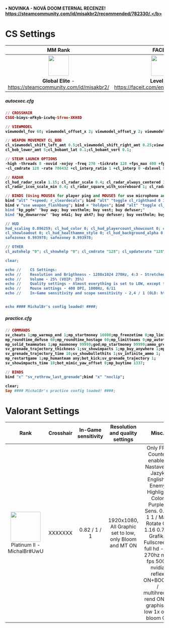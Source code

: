 <b>• NOVINKA - NOVÁ DOOM ETERNAL RECENZE! https://steamcommunity.com/id/misakbr2/recommended/782330/.</b>
<h1>
<h2>
<h1>CS Settings</h1>

| MM Rank | FACEIT |
| :------------: | :------------: |
| <img src="https://totalcsgo.com/image/ranks/skillgroup18.png" weight="65" height="65"> | <img src="https://fluvi.s3.eu-central-1.amazonaws.com/3OV-XYBHhEq.png" weight="65" height="65"> |
| <b>Global Elite</b> - https://steamcommunity.com/id/misakbr2/ | <b>Level 7</b> - https://faceit.com/en/players/michalbr- |

<h5>autoexec.cfg</h5>
  
```ruby
// CROSSHAIR
CSGO-bimys-eFkyb-icw9q-Sfrmo-XKH8D

// VIEWMODEL
viewmodel_fov 68; viewmodel_offset_x 2; viewmodel_offset_y 2; viewmodel_offset_z -2; cl_righthand 1; viewmodel_presetpos 0

// WEAPON MOVEMENT CL_BOB
cl_viewmodel_shift_left_amt 0.5;cl_viewmodel_shift_right_amt 0.25;viewmodel_recoil 0; 
cl_bob_lower_amt 5;cl_bobamt_lat 0.1;cl_bobamt_vert 0.1;

// STEAM LAUNCH OPTIONS
-high -threads 8 -novid -nojoy -freq 270 -tickrate 128 +fps_max 400 +fps_max_menu 144 +cl_updaterate 128 
-cl_cmdrate 128 -rate 786432 +cl_interp_ratio 1 +cl_interp 0 -dxlevel 81 -language bananagaming +exec autoexec.cfg

// RADAR
cl_hud_radar_scale 1.15; cl_radar_scale 0.4; cl_radar_always_centered 1; cl_radar_rotate 1; 
cl_radar_icon_scale_min 0.4; cl_radar_square_with_scoreboard 1; cl_radar_icon_scale_min 0.25;

// BINDS (Using MOUSE4 for player ping and MOUSE5 for use microphone and MOUSE3)
bind "alt" "+speed; r_cleardecals"; bind "alt" "toggle cl_righthand 0 1"; bind f "use weapon_smokegrenade";
bind v "use weapon_flashbang"; bind = "holdpos"; bind "alt" "toggle cl_righthand 0 1"; r_cleardecals";
bind "kp_pgdn" "buy awp; buy vesthelm; buy vest; buy defuser;"
bind "kp_downarrow" "buy m4a1; buy ak47; buy defuser; buy vesthelm; buy vest;";

// HUD
hud_scaling 0.896259; cl_hud_color 0; cl_hud_playercount_showcount 0; cl_hud_playercount_pos 0; 
cl_showloadout 0; cl_hud_healthammo_style 0; cl_hud_background_alpha 0.5; cl_hud_bomb_under_radar 1; 
safezonex 0.993978; safezoney 0.993978;

// OTHER
cl_autohelp "0"; cl_showhelp "0"; cl_cmdrate "128"; cl_updaterate "128"; alias"";

clear;

echo //    CS Settings:
echo //    Resolution and Brigthness - 1280x1024 270Hz, 4:3 - Stretched-Fullscreen, Computer Monitor - 125%
echo //    Volume - 25% (VOIP: 35%) 
echo //    Quality settings - Almost everything is set to LOW, except for multithreaded rendering ON and shadows HIGH
echo //    Mouse settings - 400 DPI, 1000Hz, 6/11
echo //    In-Game sensitivity and scope sensitivity - 2,4 / 1 (OLD: https://settings.gg/misakbr2)


echo #### MichalBr's config loaded! ####;
```

<h5>practice.cfg</h5>
  
```ruby
// COMMANDS
sv_cheats 1;mp_warmup_end 1;mp_startmoney 16000;mp_freezetime 0;mp_limitteams 0;mp_autoteambalance 0;
mp_roundtime_defuse 60;mp_roundtime_hostage 60;mp_limitteams 0;mp_autoteambalance 0;bot_stop 1;
mp_solid_teammates 1;mp_maxmoney 99999;god;mp_startmoney 99999;ammo_grenade_limit_total 6;
sv_grenade_trajectory_thickness 1;sv_showimpacts 1;mp_buy_anywhere 1;mp_roundtime 60;
sv_grenade_trajectory_time 10;sv_showbullethits 1;sv_infinite_ammo 1;
mp_restartgame 1;mp_humanteam any;bot_kick;sv_grenade_trajectory 1;
sv_showimpacts_time 10;bot_mimic_yaw_offset 0;mp_buytime 1337;

// BINDS
bind "c" "sv_rethrow_last_grenade";bind "x" "noclip";

clear;
Say #### MichalBr's practice config loaded! ####;
```

<h1>Valorant Settings</h1>

| Rank | Crosshair | In-Game sensitivity | Resolution and quality settings | Misc. |
| :------------: | :------------: | :------------: | :------------: | :------------: |
| <img src="https://legendboost.com/images/valorant/ranks/rank-5-1-fc0f86e94fd8494b796161d92c9cf66b.png?vsn=d" weight="95" height="95"></img>  Platinum II - MichalBr#UwU | XXXXXXX | 0.82 / 1 / 1 | 1920x1080, All Graphic set to low, only Bloom and MT ON | Only FPS Counter enabled Nastavení: Jazyk English / Enemy Highlight Color Purple / Sens. 0.82 1 1 / Map Rotate On 1.16 0.72 / Grafika Fullscreen / full hd - 2k 270hz max fps 500 / nvidia reflex ON+BOOST / multihreded rend ON all graphiscs low 1x only bloom On |